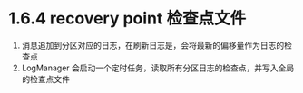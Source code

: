 # 1.6.4 recovery point 检查点文件

1. 消息追加到分区对应的日志，在刷新日志是，会将最新的偏移量作为日志的检查点
1. LogManager 会启动一个定时任务，读取所有分区日志的检查点，并写入全局的检查点文件
